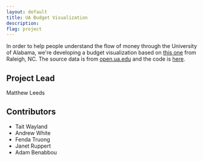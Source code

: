 ```yaml
---
layout: default
title: UA Budget Visualization
description: 
flag: project
---
```


In order to help people understand the flow of money through the University of Alabama, we're developing a budget visualization based on [this one](http://openmaps.raleighnc.gov/budgetvisualization/) from Raleigh, NC. The source data is from [open.ua.edu](http://open.ua.edu) and the code is [here](https://github.com/CodeforTuscaloosa/Visual-Town-Budget).

Project Lead
------------
Matthew Leeds


Contributors
------------
* Tait Wayland
* Andrew White
* Fenda Truong
* Janet Ruppert
* Adam Benabbou
